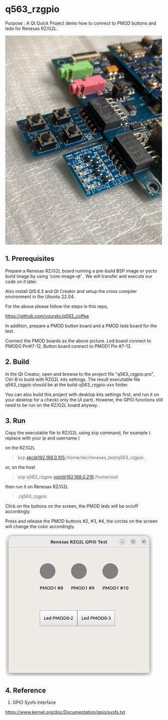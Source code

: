 # q563_rzgpio

Purpose : A Qt Quick Project demo how to connect to PMOD buttons and leds for Renesas RZ/G2L.

<img src="images/RZG2L_PMOD.JPG">


## 1. Prerequisites

Prepare a Renesas RZ/G2L board running a pre-build BSP image or yocto build image by using 'core-image-qt' . We will transfer and execute our code on it later.

Also install Qt5.6.3 and Qt Creator and setup the cross compiler environment in the Ubuntu 22.04.

For the above please follow the steps in this repo, 

https://github.com/yourskc/q563_coffee


In addition, prepare a PMOD button board and a PMOD leds board for the test.

Connect the PMOD boards as the above picture. Led board connect to PMOD0 Pin#7-12, Button board connect to PMOD1 Pin #7-12.


## 2. Build 

In the Qt Creator, open and browse to the project file "q563_rzgpio.pro", 
Ctrl-B to build with RZG2L kits
settings. 
The result executable file q563_rzgpio should be at the build-q563_rzgpio-xxx folder.   

You can also build this project with desktop kits settings first, and run it on your desktop for a check( only the UI part). Howerer, the GPIO functions still need to be run on the RZ/G2L board anyway. 

## 3. Run

Copy the executable file to RZ/G2L using scp command, for example 
( replace with your ip and username )

on the RZ/G2L
> scp skc@192.168.0.105:/home/skc/reneses_test/q563_rzgpio .

or, on the host
> scp q563_rzgpio root@192.168.0.216:/home/root

then run it on Renesas RZ/G2L

>./q563_rzgpio

Click on the buttons on the screen, the PMOD leds will be on/off accordingly.

Press and release the PMOD buttons #2, #3, #4, the circles on the screen will change the color accordingly.

<img src="images/q563_rzgpio.png">


## 4. Reference

1. GPIO Sysfs Interface 

https://www.kernel.org/doc/Documentation/gpio/sysfs.txt






















